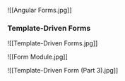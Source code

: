 ![[Angular Forms.jpg]]

### Template-Driven Forms

![[Template-Driven Forms.jpg]]

![[Form Module.jpg]]

![[Template-Driven Form (Part 3).jpg]]

